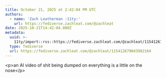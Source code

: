 ```yaml
---
title: October 21, 2025 at 2:42:04 PM UTC
authors:
  - name: 'Zach Leatherman :11ty:'
    url: https://fediverse.zachleat.com/@zachleat
date: 2025-10-21T14:42:04.000Z
metadata:
  uuid: >-
    11ty/import::rss::https://fediverse.zachleat.com/@zachleat/115412679043982164
  type: fediverse
  url: https://fediverse.zachleat.com/@zachleat/115412679043982164
---
```

\<p>an AI video of shit being dumped on everything is a little on the nose\</p>